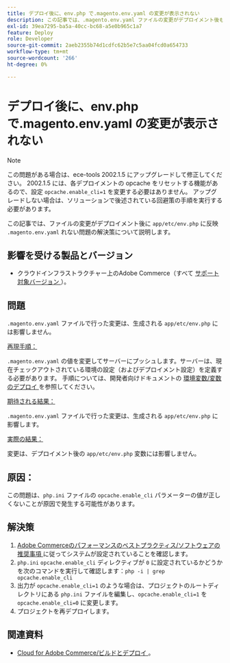```yaml
---
title: デプロイ後に、env.php で.magento.env.yaml の変更が表示されない
description: この記事では、.magento.env.yaml ファイルの変更がデプロイメント後もapp/etc/env.phpに反映されない問題の解決策について説明します。
exl-id: 39ea7295-ba5a-40cc-bc68-a5e0b965c1a7
feature: Deploy
role: Developer
source-git-commit: 2aeb2355b74d1cdfc62b5e7c5aa04fcd0a654733
workflow-type: tm+mt
source-wordcount: '266'
ht-degree: 0%

---
```


# デプロイ後に、env.php で.magento.env.yaml の変更が表示されない

>[!NOTE]
>
>この問題がある場合は、ece-tools 2002.1.5 にアップグレードして修正してください。 2002.1.5 には、各デプロイメントの opcache をリセットする機能があるので、設定 `opcache.enable_cli=1` を変更する必要はありません。 アップグレードしない場合は、ソリューションで後述されている回避策の手順を実行する必要があります。

この記事では、ファイルの変更がデプロイメント後に `app/etc/env.php` に反映 `.magento.env.yaml` れない問題の解決策について説明します。

## 影響を受ける製品とバージョン

* クラウドインフラストラクチャー上のAdobe Commerce（すべて [ サポート対象バージョン ](https://magento.com/sites/default/files/magento-software-lifecycle-policy.pdf)）。

## 問題

`.magento.env.yaml` ファイルで行った変更は、生成される `app/etc/env.php` には影響しません。

<u> 再現手順：</u>

`.magento.env.yaml` の値を変更してサーバーにプッシュします。サーバーは、現在チェックアウトされている環境の設定（およびデプロイメント設定）を定義する必要があります。 手順については、開発者向けドキュメントの [ 環境変数/変数のデプロイ ](https://experienceleague.adobe.com/en/docs/commerce-cloud-service/user-guide/configure/env/stage/variables-deploy) を参照してください。

<u> 期待される結果：</u>

`.magento.env.yaml` ファイルで行った変更は、生成される `app/etc/env.php` に影響します。

<u> 実際の結果：</u>

変更は、デプロイメント後の `app/etc/env.php` 変数には影響しません。

## 原因：

この問題は、`php.ini` ファイルの `opcache.enable_cli` パラメーターの値が正しくないことが原因で発生する可能性があります。

## 解決策

1. [Adobe Commerceのパフォーマンスのベストプラクティス/ソフトウェアの推奨事項 ](https://experienceleague.adobe.com/en/docs/commerce-operations/performance-best-practices/software) に従ってシステムが設定されていることを確認します。
1. `php.ini` `opcache.enable_cli` ディレクティブが `0` に設定されているかどうかを次のコマンドを実行して確認します：`php -i | grep opcache.enable_cli`
1. 出力が `opcache.enable_cli=1` のような場合は、プロジェクトのルートディレクトリにある `php.ini` ファイルを編集し、`opcache.enable_cli=1` を `opcache.enable_cli=0` に変更します。
1. プロジェクトを再デプロイします。

## 関連資料

* [Cloud for Adobe Commerce/ビルドとデプロイ ](https://experienceleague.adobe.com/en/docs/commerce-cloud-service/user-guide/configure/env/configure-env-yaml)。
